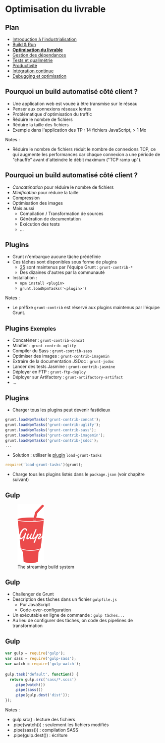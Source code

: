 # Optimisation du livrable

<!-- .slide: data-background="zenika/images/title-background.png" -->



## Plan

<!-- .slide: class="toc" -->

- [Introduction à l'industrialisation](#/1)
- [Build & Run](#/2)
- **[Optimisation du livrable](#/3)**
- [Gestion des dépendances](#/4)
- [Tests et qualimétrie](#/5)
- [Productivité](#/6)
- [Intégration continue](#/7)
- [Debugging et optimisation](#/8)



## Pourquoi un build automatisé côté client ?

- Une application web est vouée à être transmise sur le réseau
- Penser aux connexions réseaux lentes
- Problèmatique d'optimisation du traffic
- Réduire le nombre de fichiers
- Réduire la taille des fichiers
- Exemple dans l'application des TP : 14 fichiers JavaScript, > 1 Mo

Notes :
- Réduire le nombre de fichiers réduit le nombre de connexions TCP, ce qui augmente les performances car chaque connexion a une période de "chauffe" avant d'atteindre le débit maximum ("TCP ramp up").



## Pourquoi un build automatisé côté client ?

- *Concaténation* pour réduire le nombre de fichiers
- *Minification* pour réduire la taille
- Compression
- Optimisation des images
- Mais aussi
  - Compilation / Transformation de sources
  - Génération de documentation
  - Exécution des tests
  - ...



## Plugins

- Grunt n'embarque aucune tâche prédéfinie
- Ces tâches sont disponibles sous forme de plugins
  - [25](https://github.com/gruntjs/grunt-contrib) sont maintenus par l'équipe
  Grunt : `grunt-contrib-*`
  - Des dizaines d'autres par la communauté
- Installation :
  - `npm install <plugin>`
  - `grunt.loadNpmTasks('<plugin>')`

Notes :
- Le préfixe `grunt-contrib` est réservé aux plugins maintenus par l'équipe
Grunt.



## Plugins <small>Exemples</small>

- Concaténer : `grunt-contrib-concat`
- Minifier : `grunt-contrib-uglify`
- Compiler du Sass : `grunt-contrib-sass`
- Optimiser des images : `grunt-contrib-imagemin`
- Extraire de la documentation JSDoc : `grunt-jsdoc`
- Lancer des tests Jasmine : `grunt-contrib-jasmine`
- Déployer en FTP : `grunt-ftp-deploy`
- Déployer sur Artifactory : `grunt-artifactory-artifact`
- ...



## Plugins

- Charger tous les plugins peut devenir fastidieux
```js
grunt.loadNpmTasks('grunt-contrib-concat');
grunt.loadNpmTasks('grunt-contrib-uglify');
grunt.loadNpmTasks('grunt-contrib-sass');
grunt.loadNpmTasks('grunt-contrib-imagemin');
grunt.loadNpmTasks('grunt-contrib-jsdoc');
...
```

- Solution : utiliser le
[plugin](https://github.com/sindresorhus/load-grunt-tasks) `load-grunt-tasks`
```js
require('load-grunt-tasks')(grunt);
```
  - Charge tous les plugins listés dans le `package.json` (voir chapitre
  suivant)



## Gulp

<figure>
    <img src="assets/images/gulp-logo.png" alt="Gulp logo"  width="20%"/>
    <figcaption>The streaming build system</figcaption>
</figure>



## Gulp

- Challenger de Grunt
- Description des tâches dans un fichier `gulpfile.js`
  - Pur JavaScript
  - Code-over-configuration
- Un exécutable en ligne de commande : `gulp tâches...`
- Au lieu de configurer des tâches, on code des pipelines de transformation



## Gulp

```js
var gulp = require('gulp');
var sass = require('gulp-sass');
var watch = require('gulp-watch');

gulp.task('default', function() {
  return gulp.src('sass/*.scss')
    .pipe(watch())
    .pipe(sass())
    .pipe(gulp.dest('dist'));
});
```
Notes :
- gulp.src() : lecture des fichiers
- .pipe(watch()) : seulement les fichiers modifiés
- .pipe(sass()) : compilation SASS
- .pipe(gulp.dest()) : écriture



<!-- .slide: data-background="zenika/images/questions.png" -->
<!-- .slide: data-background-size="30%" -->



<!-- .slide: data-background="zenika/images/tp2.png" -->
<!-- .slide: data-background-size="30%" -->
